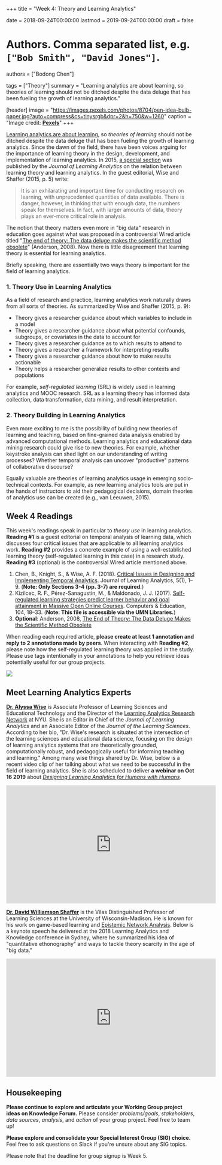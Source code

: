 +++
title = "Week 4: Theory and Learning Analytics"

date = 2018-09-24T00:00:00
lastmod = 2019-09-24T00:00:00
draft = false

# Authors. Comma separated list, e.g. `["Bob Smith", "David Jones"]`.
authors = ["Bodong Chen"]

tags = ["Theory"]
summary = "Learning analytics are about learning, so theories of learning should not be ditched despite the data deluge that has been fueling the growth of learning analytics."

[header]
image = "https://images.pexels.com/photos/8704/pen-idea-bulb-paper.jpg?auto=compress&cs=tinysrgb&dpr=2&h=750&w=1260"
caption = "Image credit: [**Pexels**](https://www.pexels.com/photo/idea-bulb-paper-sketch-8704/)"
+++

[Learning analytics are about learning](https://link.springer.com/article/10.1007%2Fs11528-014-0822-x), so *theories of learning* should not be ditched despite the data deluge that has been fueling the growth of learning analytics. Since the dawn of the field, there have been voices arguing for the importance of learning theory in the design, development, and implementation of learning analytics. In 2015, [a special section](https://learning-analytics.info/journals/index.php/JLA/issue/view/358) was published by the *Journal of Learning Analytics* on the relation between learning theory and learning analytics. In the guest editorial, Wise and Shaffer (2015, p. 5) write:

> It is an exhilarating and important time for conducting research on learning, with unprecedented quantities of data available. There is danger, however, in thinking that with enough data, the numbers speak for themselves. In fact, with larger amounts of data, theory plays an ever-more critical role in analysis.

<!-- ![](https://raw.githubusercontent.com/meefen/la-spring16/gh-pages/slides/imgs/theory_def.png) -->

The notion that theory matters even more in "big data" research in education goes against what was proposed in a controversial Wired article titled "[The end of theory: The data deluge makes the scientific method obsolete](https://www.wired.com/2008/06/pb-theory/)" (Anderson, 2008).  Now there is little disagreement that learning theory is essential for learning analytics.

Briefly speaking, there are essentially two ways theory is important for the field of learning analytics.

### **1. Theory Use in Learning Analytics**

As a field of research and practice, learning analytics work naturally draws from all sorts of theories. As summarized by Wise and Shaffer (2015, p. 9):

- Theory gives a researcher guidance about which variables to include in a model
- Theory gives a researcher guidance about what potential confounds, subgroups, or covariates in  the data to account for
- Theory gives a researcher guidance as to which results to attend to
- Theory gives a researcher a framework for interpreting results
- Theory gives a researcher guidance about how to make results actionable
- Theory helps a researcher generalize results to other contexts and populations

For example, *self-regulated learning* (SRL) is widely used in learning analytics and MOOC research. SRL as a learning theory has informed data collection, data transformation, data mining, and result interpretation.

<!-- ![](https://github.com/meefen/la-spring16/blob/gh-pages/slides/imgs/theory.png?raw=true) -->

### **2. Theory Building in Learning Analytics**

Even more exciting to me is the possibility of building new theories of learning and teaching, based on fine-grained data analysis enabled by advanced computational methods. Learning analytics and educational data mining research could give rise to new theories. For example, whether keystroke analysis can shed light on our understanding of writing processes? Whether temporal analysis can uncover "productive" patterns of collaborative discourse?

Equally valuable are theories of learning analytics usage in emerging socio-technical contexts. For example, as new learning analytics tools are put in the hands of instructors to aid their pedagogical decisions, domain theories of analytics use can be created (e.g., van Leeuwen, 2015).

## Week 4 Readings

This week's readings speak in particular to *theory use* in learning analytics. **Reading #1** is a guest editorial on temporal analysis of learning data, which discusses four critical issues that are applicable to all learning analytics work. **Reading #2** provides a concrete example of using a well-established learning theory (self-regulated learning in this case) in a research study. **Reading #3** (optional) is the controversial Wired article mentioned above. 

1. Chen, B., Knight, S., & Wise, A. F. (2018). [Critical Issues in Designing and Implementing Temporal Analytics](https://files.eric.ed.gov/fulltext/EJ1176035.pdf). Journal of Learning Analytics, 5(1), 1–9. (**Note: Only Sections 3-4 (pp. 3-7) are required.**)
2. Kizilcec, R. F., Pérez-Sanagustín, M., & Maldonado, J. J. (2017). [Self-regulated learning strategies predict learner behavior and goal attainment in Massive Open Online Courses](https://www-sciencedirect-com.ezp3.lib.umn.edu/science/article/pii/S0360131516301798). Computers & Education, 104, 18–33.  (**Note: This file is accessible via the UMN Libraries.**) 
3. **Optional**: Anderson, 2008, [The End of Theory: The Data Deluge Makes the Scientific Method Obsolete](https://www.wired.com/2008/06/pb-theory/)

When reading each required article, **please create at least 1 annotation and reply to 2 annotations made by peers**. When interacting with **Reading #2**, please note how the self-regulated learning theory was applied in the study. Please use tags intentionally in your annotations to help you retrieve ideas potentially useful for our group projects.

![](https://images.pexels.com/photos/64775/pexels-photo-64775.jpeg?auto=compress&cs=tinysrgb&dpr=2&h=750&w=1260)

## Meet Learning Analytics Experts

**[Dr. Alyssa Wise](https://steinhardt.nyu.edu/faculty/Alyssa_Wise)** is Associate Professor of Learning Sciences and Educational Technology and the Director of the [Learning Analytics Research Network](https://steinhardt.nyu.edu/learn/) at NYU. She is an Editor in Chief of the *Journal of Learning Analytics* and an Associate Editor of the *Journal of the Learning Sciences*. According to her bio, "Dr. Wise's research is situated at the intersection of the learning sciences and educational data science, focusing on the design of learning analytics systems that are theoretically grounded, computationally robust, and pedagogically useful for informing teaching and learning." Among many wise things shared by Dr. Wise, below is a recent video clip of her talking about what we need to be successful in the field of learning analytics. She is also scheduled to deliver **a webinar on Oct 16 2019** about [*Designing Learning Analytics for Humans with Humans*](https://www.eventbrite.com.au/e/designing-learning-analytics-for-humans-with-humans-prof-alyssa-wise-registration-73251177243). 

<iframe width="560" height="315" src="https://www.youtube-nocookie.com/embed/NZeRxSC0ABs?rel=0" frameborder="0" allow="autoplay; encrypted-media" allowfullscreen></iframe>

**[Dr. David Williamson Shaffer](https://edpsych.education.wisc.edu/staff/williamson-shaffer-david/)**  is the Vilas Distinguished Professor of Learning Sciences at the University of Wisconsin-Madison. He is known for his work on game-based learning and [Epistemic Network Analysis](http://www.epistemicanalytics.org/). Below is a keynote speech he delivered at the 2018 Learning Analytics and Knowledge conference in Sydney, where he summarized his idea of "quantitative ethonography" and ways to tackle theory scarcity in the age of "big data."

<iframe width="560" height="315" src="https://www.youtube-nocookie.com/embed/LjcfGSdIBAk?rel=0" frameborder="0" allow="autoplay; encrypted-media" allowfullscreen></iframe>

## Housekeeping

**Please continue to explore and articulate your Working Group project ideas on Knowledge Forum.** Please consider *problems/goals*, *stakeholders*, *data sources*, *analysis*, and *action* of your group project. Feel free to team up!

**Please explore and consolidate your Special Interest Group (SIG) choice.** Feel free to ask questions on Slack if you're unsure about any SIG topics.

Please note that the deadline for group signup is Week 5.